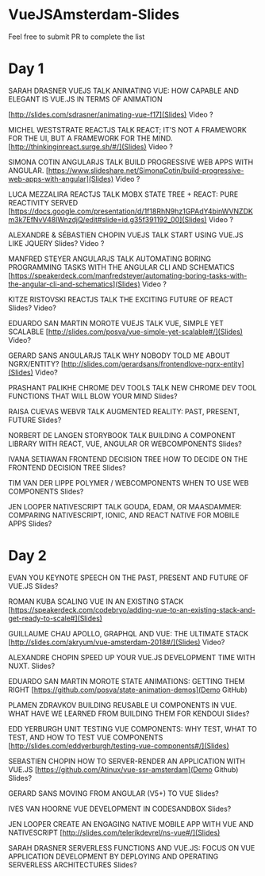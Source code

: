 
# VueJSAmsterdam-Slides

Feel free to submit PR to complete the list

# Day 1

SARAH DRASNER
VUEJS TALK
ANIMATING VUE: HOW CAPABLE AND ELEGANT IS VUE.JS IN TERMS OF ANIMATION

[http://slides.com/sdrasner/animating-vue-f17](Slides)
Video ?

MICHEL WESTSTRATE
REACTJS TALK
REACT; IT'S NOT A FRAMEWORK FOR THE UI, BUT A FRAMEWORK FOR THE MIND.
[http://thinkinginreact.surge.sh/#/](Slides)
Video ?

SIMONA COTIN
ANGULARJS TALK
BUILD PROGRESSIVE WEB APPS WITH ANGULAR.
[https://www.slideshare.net/SimonaCotin/build-progressive-web-apps-with-angular](Slides)
Video ?

LUCA MEZZALIRA
REACTJS TALK
MOBX STATE TREE + REACT: PURE REACTIVITY SERVED
[https://docs.google.com/presentation/d/1f18RhN9hz1GPAdY4binWVNZDKm3k7EfNvV48lWnzdjQ/edit#slide=id.g35f391192_00](Slides)
Video ?

ALEXANDRE & SÉBASTIEN CHOPIN
VUEJS TALK
START USING VUE.JS LIKE JQUERY
Slides?
Video ?

MANFRED STEYER
ANGULARJS TALK
AUTOMATING BORING PROGRAMMING TASKS WITH THE ANGULAR CLI AND SCHEMATICS
[https://speakerdeck.com/manfredsteyer/automating-boring-tasks-with-the-angular-cli-and-schematics](Slides)
Video ?

KITZE RISTOVSKI
REACTJS TALK
THE EXCITING FUTURE OF REACT
Slides?
Video?

EDUARDO SAN MARTIN MOROTE
VUEJS TALK
VUE, SIMPLE YET SCALABLE
[http://slides.com/posva/vue-simple-yet-scalable#/](Slides)
Video?

GERARD SANS
ANGULARJS TALK
WHY NOBODY TOLD ME ABOUT NGRX/ENTITY?
[http://slides.com/gerardsans/frontendlove-ngrx-entity](Slides)
Video?

PRASHANT PALIKHE
CHROME DEV TOOLS TALK
NEW CHROME DEV TOOL FUNCTIONS THAT WILL BLOW YOUR MIND
Slides?

RAISA CUEVAS
WEBVR TALK
AUGMENTED REALITY: PAST, PRESENT, FUTURE
Slides?

NORBERT DE LANGEN
STORYBOOK TALK
BUILDING A COMPONENT LIBRARY WITH REACT, VUE, ANGULAR OR WEBCOMPONENTS
Slides?

IVANA SETIAWAN
FRONTEND DECISION TREE
HOW TO DECIDE ON THE FRONTEND DECISION TREE
Slides?

TIM VAN DER LIPPE
POLYMER / WEBCOMPONENTS
WHEN TO USE WEB COMPONENTS
Slides?

JEN LOOPER
NATIVESCRIPT TALK
GOUDA, EDAM, OR MAASDAMMER: COMPARING NATIVESCRIPT, IONIC, AND REACT NATIVE FOR MOBILE APPS
Slides?


# Day 2

EVAN YOU
KEYNOTE SPEECH ON THE PAST, PRESENT AND FUTURE OF VUE.JS
Slides?

ROMAN KUBA
SCALING VUE IN AN EXISTING STACK
[https://speakerdeck.com/codebryo/adding-vue-to-an-existing-stack-and-get-ready-to-scale#](Slides)

GUILLAUME CHAU
APOLLO, GRAPHQL AND VUE: THE ULTIMATE STACK
[http://slides.com/akryum/vue-amsterdam-2018#/](Slides)
Video?

ALEXANDRE CHOPIN
SPEED UP YOUR VUE.JS DEVELOPMENT TIME WITH NUXT.
Slides?

EDUARDO SAN MARTIN MOROTE
STATE ANIMATIONS: GETTING THEM RIGHT
[https://github.com/posva/state-animation-demos](Demo GitHub)

PLAMEN ZDRAVKOV
BUILDING REUSABLE UI COMPONENTS IN VUE. WHAT HAVE WE LEARNED FROM BUILDING THEM FOR KENDOUI
Slides?

EDD YERBURGH
UNIT TESTING VUE COMPONENTS: WHY TEST, WHAT TO TEST, AND HOW TO TEST VUE COMPONENTS
[http://slides.com/eddyerburgh/testing-vue-components#/](Slides)

SEBASTIEN CHOPIN
HOW TO SERVER-RENDER AN APPLICATION WITH VUE.JS
[https://github.com/Atinux/vue-ssr-amsterdam](Demo Github)
Slides?

GERARD SANS
MOVING FROM ANGULAR (V5+) TO VUE
Slides?

IVES VAN HOORNE
VUE DEVELOPMENT IN CODESANDBOX
Slides?

JEN LOOPER
CREATE AN ENGAGING NATIVE MOBILE APP WITH VUE AND NATIVESCRIPT
[http://slides.com/telerikdevrel/ns-vue#/](Slides)

SARAH DRASNER
SERVERLESS FUNCTIONS AND VUE.JS: FOCUS ON VUE APPLICATION DEVELOPMENT BY DEPLOYING AND OPERATING SERVERLESS ARCHITECTURES
Slides?
